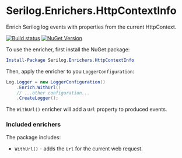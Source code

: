 # Serilog.Enrichers.HttpContextInfo

Enrich Serilog log events with properties from the current HttpContext.

[![Build status](https://ci.appveyor.com/api/projects/status/l60gff79t9hs6vqo?svg=true)](https://ci.appveyor.com/project/mrstebo/serilog-enrichers-http-context-info)
[![NuGet Version](http://img.shields.io/nuget/v/Serilog.Enrichers.HttpContextInfo.svg?style=flat)](https://www.nuget.org/packages/Serilog.Enrichers.HttpContextInfo/)

To use the enricher, first install the NuGet package:

```powershell
Install-Package Serilog.Enrichers.HttpContextInfo
```

Then, apply the enricher to you `LoggerConfiguration`:

```csharp
Log.Logger = new LoggerConfiguration()
    .Enrich.WithUrl()
    // ...other configuration...
    .CreateLogger();
```

The `WithUrl()` enricher will add a `Url` property to produced events.

### Included enrichers

The package includes:

 * `WithUrl()` - adds the `Url` for the current web request.
